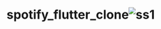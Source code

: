 # spotify_flutter_clone![ss1](https://github.com/mtabishk/spotify_flutter_clone/assets/61789893/53ee81d3-3f1f-48b6-823b-ab08caf377df)
